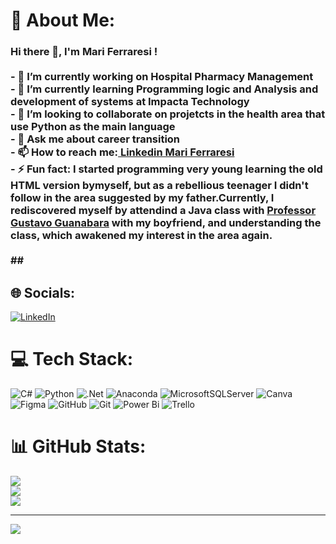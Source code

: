 # 💫 About Me:
### Hi there 👋, I'm Mari Ferraresi !<br><br>- 🔭 I’m currently working on Hospital Pharmacy Management<br>- 🌱 I’m currently learning Programming logic and Analysis and development of systems at Impacta Technology<br>- 👯 I’m looking to collaborate on projetcts in the health area that use Python as the main language<br>- 💬 Ask me about career transition<br>- 📫 How to reach me:<a href="https://www.linkedin.com/in/mariane-pintucci-89739747"> Linkedin Mari Ferraresi </a><br>- ⚡ Fun fact: I started programming very young learning the old HTML version bymyself, but as a rebellious teenager I didn't follow in the area suggested by my father.Currently, I rediscovered myself by attendind a Java class with <a href="https://github.com/gustavoguanabara"> Professor Gustavo Guanabara</a> with my boyfriend, and understanding the class, which awakened my interest in the area again.<br><br>##


## 🌐 Socials:
[![LinkedIn](https://img.shields.io/badge/LinkedIn-%230077B5.svg?logo=linkedin&logoColor=white)](https://linkedin.com/in/https://www.linkedin.com/in/mariane-pintucci-89739747/) 

# 💻 Tech Stack:
![C#](https://img.shields.io/badge/c%23-%23239120.svg?style=for-the-badge&logo=csharp&logoColor=white) ![Python](https://img.shields.io/badge/python-3670A0?style=for-the-badge&logo=python&logoColor=ffdd54) ![.Net](https://img.shields.io/badge/.NET-5C2D91?style=for-the-badge&logo=.net&logoColor=white) ![Anaconda](https://img.shields.io/badge/Anaconda-%2344A833.svg?style=for-the-badge&logo=anaconda&logoColor=white) ![MicrosoftSQLServer](https://img.shields.io/badge/Microsoft%20SQL%20Server-CC2927?style=for-the-badge&logo=microsoft%20sql%20server&logoColor=white) ![Canva](https://img.shields.io/badge/Canva-%2300C4CC.svg?style=for-the-badge&logo=Canva&logoColor=white) ![Figma](https://img.shields.io/badge/figma-%23F24E1E.svg?style=for-the-badge&logo=figma&logoColor=white) ![GitHub](https://img.shields.io/badge/github-%23121011.svg?style=for-the-badge&logo=github&logoColor=white) ![Git](https://img.shields.io/badge/git-%23F05033.svg?style=for-the-badge&logo=git&logoColor=white) ![Power Bi](https://img.shields.io/badge/power_bi-F2C811?style=for-the-badge&logo=powerbi&logoColor=black) ![Trello](https://img.shields.io/badge/Trello-%23026AA7.svg?style=for-the-badge&logo=Trello&logoColor=white)
# 📊 GitHub Stats:
![](https://github-readme-stats.vercel.app/api?username=mfpintucci&theme=dark&hide_border=false&include_all_commits=false&count_private=false)<br/>
![](https://github-readme-streak-stats.herokuapp.com/?user=mfpintucci&theme=dark&hide_border=false)<br/>
![](https://github-readme-stats.vercel.app/api/top-langs/?username=mfpintucci&theme=dark&hide_border=false&include_all_commits=false&count_private=false&layout=compact)

---
[![](https://visitcount.itsvg.in/api?id=mfpintucci&icon=0&color=3)](https://visitcount.itsvg.in)

